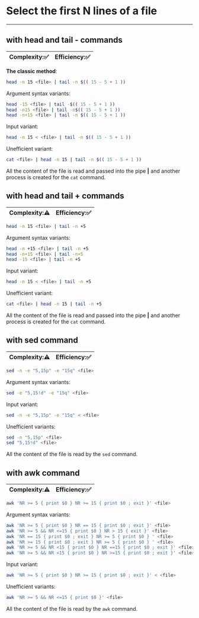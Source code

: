 # Select the first N lines of a file
***
## with head and tail - commands
| Complexity::white_check_mark: | Efficiency::white_check_mark: |
| ---------- | ---------- |
**The classic method**:
```bash
head -n 15 <file> | tail -n $(( 15 - 5 + 1 ))
```
Argument syntax variants:
```bash
head -15 <file> | tail -$(( 15 - 5 + 1 ))
head -n15 <file> | tail -n$(( 15 - 5 + 1 ))
head -n+15 <file> | tail -n $(( 15 - 5 + 1 ))
```
Input variant:
```bash
head -n 15 < <file> | tail -n $(( 15 - 5 + 1 ))
```

Unefficient variant:
```bash
cat <file> | head -n 15 | tail -n $(( 15 - 5 + 1 ))
```
All the content of the file is read and passed into the pipe **|** and another process is created for the `cat` command.

## with head and tail + commands
| Complexity::warning: | Efficiency::white_check_mark: |
| ---------- | ---------- |

```bash
head -n 15 <file> | tail -n +5
```
Argument syntax variants:
```bash
head -n +15 <file> | tail -n +5
head -n+15 <file> | tail -n+5
head -15 <file> | tail -n +5
```
Input variant:
```bash
head -n 15 < <file> | tail -n +5
```
Unefficient variant:
```bash
cat <file> | head -n 15 | tail -n +5
```
All the content of the file is read and passed into the pipe **|** and another process is created for the `cat` command.

## with sed command
| Complexity::warning: | Efficiency::white_check_mark: |
| ---------- | ---------- |

```bash
sed -n -e "5,15p" -e "15q" <file>
```
Argument syntax variants:
```bash
sed -e "5,15!d" -e "15q" <file>
```
Input variant:
```bash
sed -n -e "5,15p" -e "15q" < <file>
```
Unefficient variants:
```bash
sed -n "5,15p" <file>
sed "5,15!d" <file>
```
All the content of the file is read by the `sed` command.

## with awk command
| Complexity::warning: | Efficiency::white_check_mark: |
| ---------- | ---------- |

```bash
awk 'NR >= 5 { print $0 } NR >= 15 { print $0 ; exit }' <file>
```
Argument syntax variants:
```bash
awk 'NR >= 5 { print $0 } NR == 15 { print $0 ; exit }' <file>
awk 'NR >= 5 && NR <=15 { print $0 } NR > 15 { exit }' <file>
awk 'NR == 15 { print $0 ; exit } NR >= 5 { print $0 } ' <file>
awk 'NR >= 15 { print $0 ; exit } NR >= 5 { print $0 } ' <file>
awk 'NR >= 5 && NR <15 { print $0 } NR ==15 { print $0 ; exit }' <file>
awk 'NR >= 5 && NR <15 { print $0 } NR >=15 { print $0 ; exit }' <file>
```
Input variant:
```bash
awk 'NR >= 5 { print $0 } NR >= 15 { print $0 ; exit }' < <file>
```
Unefficient variants:
```bash
awk 'NR >= 5 && NR <=15 { print $0 }' <file>
```
All the content of the file is read by the `awk` command.
